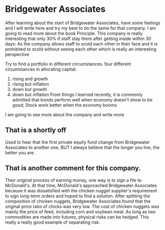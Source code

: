 # Bridgewater Associates
After learning about the start of Bridgewater Associates, have some feelings and I will write here and try my best to do the same for that company.
I am going to read more about the book Principle. 
This company is really interesting that only 30% if staff stay there after getting inside within 30 days:
As the company allows staff to scold each other in their face and it is prohibited to scold without seeing each other which is really an interesting perspective



Try to find a portfolio in different circumstances. 
four different circumstances in allocating capital:
1. rising and growth
2. rising but inflation
3. down but growth 
4. down but inflation
From things I learned recently, it is commonly admitted that bonds perform well when economy doesn't show to be good; Stock work better when the economy booms

I am going to see more about the company and write more

That is a shortly off 
---------------------------------

Used to hear that the first private equity fund change from Bridgewater Associates to another one, BUT I always believe that the longer you live, the better you are. 

That is another comment for this company.  
-----------------------------------
Their original process of earning money, one way is to sign a file to McDonald's. 
At that time, McDonald's approached Bridgewater Associates because it was dissatisfied with the chicken nugget supplier's requirement to sign long-term orders and hoped to find a solution. After splitting the composition of chicken nuggets, Bridgewater Associates found that the original price ratio of chicks was very low. The cost of chicken nuggets was mainly the price of feed, including corn and soybean meal. As long as two commodities are made into futures, physical risks can be hedged.
This really a really good example of separating risk. 
